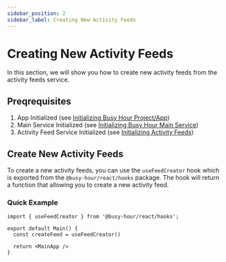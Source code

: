 ```yaml
---
sidebar_position: 2
sidebar_label: Creating New Activity Feeds
---
```


# Creating New Activity Feeds

In this section, we will show you how to create new activity feeds from the activity feeds service.

## Preqrequisites

1. App Initialized (see [Initializing Busy Hour Project/App](../getting-started#initializing-busy-hour-projectapp))
2. Main Service Initialized (see [Initializing Busy Hour Main Service](../getting-started#initializing-busy-hour-main-service))
3. Activity Feed Service Initialized (see [Initializing Activity Feeds](../initializing-services#initializing-activity-feeds))

## Create New Activity Feeds

To create a new activity feeds, you can use the `useFeedCreator` hook which is exported from the `@busy-hour/react/hooks` package. The hook will return a function that allowing you to create a new activity feed.

### Quick Example

```tsx title="src/main.tsx"
import { useFeedCreator } from '@busy-hour/react/hooks';

export default Main() {
  const createFeed = useFeedCreator()

  return <MainApp />
}
```
